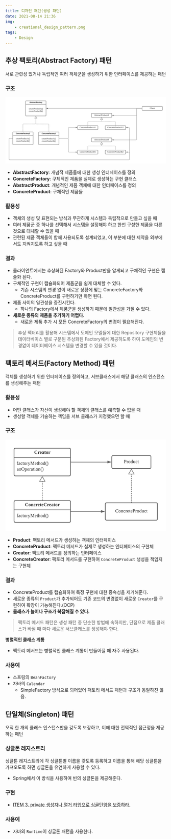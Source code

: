```yaml
---
title: 디자인 패턴(생성 패턴)
date: 2021-08-14 21:36
img: 
    - creational_design_pattern.png
tags:
    - Design
---
```


## 추상 팩토리(Abstract Factory) 패턴
서로 관련성 있거나 독립적인 여러 객체군을 생성하기 위한 인터페이스를 제공하는 패턴 

### 구조
<img src="./DesignPattern/abstract-factory.png"/>

- **AbstractFactory**: 개념적 제품들에 대한 생성 인터페이스를 정의
- **ConcreteFactory**: 구체적인 제품을 실제로 생성하는 구현 클래스
- **AbstractProduct**: 개념적인 제품 객체애 대한 인터페이스를 정의
- **ConcreteProduct**: 구체적인 제품들   

### 활용성
- 객체의 생성 및 표현되는 방식과 무관하게 시스템과 독립적으로 만들고 싶을 때
- 여러 제품군 중 하나를 선택해서 시스템을 설정해야 하고 한번 구성한 제품을 다른 것으로 대체할 수 있을 때
- 관련된 제품 객체들이 함께 사용되도록 설계되었고, 이 부분에 대한 제약을 외부에서도 지켜지도록 하고 싶을 때

### 결과
- 클라이언트에서는 추상화된 Factory와 Product만을 알게되고 구체적인 구현은 캡슐화 된다.
- 구체적인 구현이 캡슐화되어 제품군을 쉽게 대체할 수 있다.
    - 기존 시스템의 변경 없이 새로운 상황에 맞는 ConcreteFactory와 ConcreteProduct를 구현하기만 하면 된다.
- 제품 사이의 일관성을 증진시킨다.
    - 하나의 Factory에서 제품군을 생성하기 때문에 일관성을 가질 수 있다.
- **새로운 종류의 제품을 추가하기 어렵다.**
    - 새로운 제품 추가 시 모든 ConcreteFactory의 변경이 필요해진다.

> 추상 팩터리를 활용해 시스템에서 도메인 모델들에 대한 Repository 구현체들을 데이터베이스 별로 구분된 추상화된 Factory에서 제공하도록 하여 도메인의 변경없이 데이터베이스 시스템을 변경할 수 있을 것이다.


## 팩토리 메서드(Factory Method) 패턴
객체를 생성하기 위한 인터페이스를 정의하고, 서브클래스에서 해당 클래스의 인스턴스를 생성해주는 패턴

### 활용성
- 어떤 클래스가 자신이 생성해야 할 객체의 클래스를 예측할 수 없을 때
- 생성할 객체를 기술하는 책임을 서브 클래스가 지정했으면 할 때

### 구조
<img src="./DesignPattern/factory-method.png" style="max-height: 300px"/>

- **Product**: 팩토리 메서드가 생성하는 객체의 인터페이스
- **ConcreteProduct**: 팩토리 메서드가 실제로 생성하는 인터페이스의 구현체
- **Creator**: 팩토리 메서드를 정의하는 인터페이스
- **ConcreteCreator**: 팩토리 메서드를 구현하여 `ConcreteProduct` 생성을 책임지는 구현체

### 결과
- ConcreteProduct를 캡슐화하여 특정 구현에 대한 종속성을 제거해준다.
- 새로운 종류의 `Product`가 추가되어도 기존 코드의 변경없이 새로운 `Creator`를 구현하여 확장이 가능해진다.(OCP)
- **클래스가 늘어나 구조가 복잡해질 수 있다.**

> 팩토리 메서드 패턴은 생성 패턴 중 단순한 방법에 속하지만, 단점으로 제품 클래스가 바뀔 때 마다 새로운 서브클래스를 생성해야 한다.

**병렬적인 클래스 계통**
- 팩토리 메서드는 병렬적인 클래스 계통이 만들어질 때 자주 사용된다.

### 사용예
- 스프링의 `BeanFactory`
- 자바의 `Calendar`
  - SimpleFactory 방식으로 되어있어 팩토리 메서드 패턴과 구조가 동일하진 않음.

## 단일체(Singleton) 패턴
오직 한 개의 클래스 인스턴스만을 갖도록 보장하고, 이에 대한 전역적인 접근정을 제공하는 패턴

### 싱글톤 레지스트리
싱글톤 레지스트리에 각 싱글톤별 이름을 갖도록 등록하고 이름을 통해 해당 싱글톤을 가져오도록 하면 싱글톤을 유연하게 사용할 수 있다.
- Spring에서 이 방식을 사용하여 빈의 싱글톤을 제공해준다.

### 구현
- [ITEM 3. private 생성자나 열거 타입으로 싱글턴임을 보증하라.](https://pompitzz.github.io/blog/Java/EffectiveJava.html#item-3-private-%E1%84%89%E1%85%A2%E1%86%BC%E1%84%89%E1%85%A5%E1%86%BC%E1%84%8C%E1%85%A1%E1%84%82%E1%85%A1-%E1%84%8B%E1%85%A7%E1%86%AF%E1%84%80%E1%85%A5-%E1%84%90%E1%85%A1%E1%84%8B%E1%85%B5%E1%86%B8%E1%84%8B%E1%85%B3%E1%84%85%E1%85%A9-%E1%84%89%E1%85%B5%E1%86%BC%E1%84%80%E1%85%B3%E1%86%AF%E1%84%90%E1%85%A5%E1%86%AB%E1%84%8B%E1%85%B5%E1%86%B7%E1%84%8B%E1%85%B3%E1%86%AF-%E1%84%87%E1%85%A9%E1%84%8C%E1%85%B3%E1%86%BC%E1%84%92%E1%85%A1%E1%84%85%E1%85%A1)

### 사용예
- 자바의 `Runtime`이 싱글톤 패턴을 사용한다.
